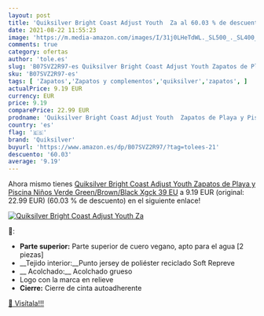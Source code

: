 ```yaml
---
layout: post
title: 'Quiksilver Bright Coast Adjust Youth  Za al 60.03 % de descuento'
date: 2021-08-22 11:55:23
image: 'https://m.media-amazon.com/images/I/31j0LHeTdWL._SL500_._SL400_.jpg'
comments: true
category: ofertas
author: 'tole.es'
slug: 'B07SVZ2R97-es Quiksilver Bright Coast Adjust Youth Zapatos de Playa y...'
sku: 'B07SVZ2R97-es'
tags: [ 'Zapatos','Zapatos y complementos','quiksilver','zapatos', ]
actualPrice: 9.19 EUR
currency: EUR
price: 9.19
comparePrice: 22.99 EUR
prodname: 'Quiksilver Bright Coast Adjust Youth  Zapatos de Playa y Piscina Niños  Verde  Green/Brown/Black Xgck   39 EU'
country: 'es'
flag: '🇪🇸'
brand: 'Quiksilver'
buyurl: 'https://www.amazon.es/dp/B07SVZ2R97/?tag=tolees-21'
descuento: '60.03'
average: '9.19'
---
```


Ahora mismo tienes [Quiksilver Bright Coast Adjust Youth  Zapatos de Playa y Piscina Niños  Verde  Green/Brown/Black Xgck   39 EU](https://www.amazon.es/dp/B07SVZ2R97/?tag=tolees-21) a 9.19 EUR (original: 22.99 EUR) (60.03 %  de descuento) en el siguiente enlace!

[![Quiksilver Bright Coast Adjust Youth  Za](https://m.media-amazon.com/images/I/31j0LHeTdWL._SL500_._SL400_.jpg)](https://www.amazon.es/dp/B07SVZ2R97/?tag=tolees-21)

🔎:

- __Parte superior:__ Parte superior de cuero vegano, apto para el agua [2 piezas]
- __Tejido interior:__Punto jersey de poliéster reciclado Soft Repreve
- __ Acolchado:__ Acolchado grueso
- Logo con la marca en relieve
- __Cierre:__ Cierre de cinta autoadherente

[🛒 Visítala!!!](https://www.amazon.es/dp/B07SVZ2R97/?tag=tolees-21)
